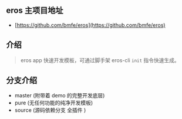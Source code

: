 ## eros 主项目地址
- [https://github.com/bmfe/eros](https://github.com/bmfe/eros)


## 介绍

> eros app 快速开发模板，可通过脚手架 eros-cli `init` 指令快速生成。

## 分支介绍

- master (附带着 demo 的完整开发底层)
- pure (无任何功能的纯净开发模板)
- source (源码依赖分支 全插件 )
